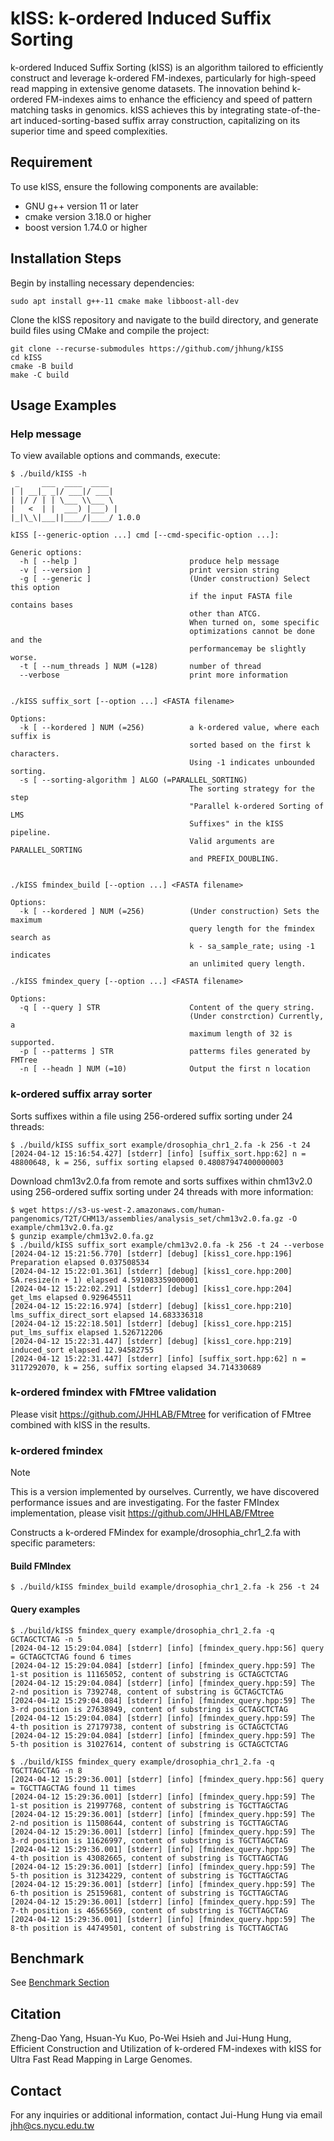 # kISS: k-ordered Induced Suffix Sorting

k-ordered Induced Suffix Sorting (kISS) is an algorithm tailored to efficiently construct and leverage k-ordered FM-indexes, particularly for high-speed read mapping in extensive genome datasets. The innovation behind k-ordered FM-indexes aims to enhance the efficiency and speed of pattern matching tasks in genomics. kISS achieves this by integrating state-of-the-art induced-sorting-based suffix array construction, capitalizing on its superior time and speed complexities.

## Requirement
To use kISS, ensure the following components are available:
- GNU g++ version 11 or later
- cmake version 3.18.0 or higher
- boost version 1.74.0 or higher

## Installation Steps
Begin by installing necessary dependencies:
```
sudo apt install g++-11 cmake make libboost-all-dev
```

Clone the kISS repository and navigate to the build directory, and generate build files using CMake and compile the project:
```
git clone --recurse-submodules https://github.com/jhhung/kISS
cd kISS
cmake -B build
make -C build
```

## Usage Examples
### Help message
To view available options and commands, execute:
```
$ ./build/kISS -h
 _     ___  ____  ____
| | __|_ _|/ ___|/ ___|
| |/ / | | \___ \\___ \
|   <  | |  ___) |___) |
|_|\_\|___||____/|____/ 1.0.0

kISS [--generic-option ...] cmd [--cmd-specific-option ...]:

Generic options:
  -h [ --help ]                         produce help message
  -v [ --version ]                      print version string
  -g [ --generic ]                      (Under construction) Select this option
                                        if the input FASTA file contains bases
                                        other than ATCG.
                                        When turned on, some specific
                                        optimizations cannot be done and the
                                        performancemay be slightly worse.
  -t [ --num_threads ] NUM (=128)       number of thread
  --verbose                             print more information


./kISS suffix_sort [--option ...] <FASTA filename>

Options:
  -k [ --kordered ] NUM (=256)          a k-ordered value, where each suffix is
                                        sorted based on the first k characters.
                                        Using -1 indicates unbounded sorting.
  -s [ --sorting-algorithm ] ALGO (=PARALLEL_SORTING)
                                        The sorting strategy for the step
                                        "Parallel k-ordered Sorting of LMS
                                        Suffixes" in the kISS pipeline.
                                        Valid arguments are PARALLEL_SORTING
                                        and PREFIX_DOUBLING.


./kISS fmindex_build [--option ...] <FASTA filename>

Options:
  -k [ --kordered ] NUM (=256)          (Under construction) Sets the maximum
                                        query length for the fmindex search as
                                        k - sa_sample_rate; using -1 indicates
                                        an unlimited query length.

./kISS fmindex_query [--option ...] <FASTA filename>

Options:
  -q [ --query ] STR                    Content of the query string.
                                        (Under constrction) Currently, a
                                        maximum length of 32 is supported.
  -p [ --patterms ] STR                 patterms files generated by FMTree
  -n [ --headn ] NUM (=10)              Output the first n location
```
### k-ordered suffix array sorter
Sorts suffixes within a file using 256-ordered suffix sorting under 24 threads:
```
$ ./build/kISS suffix_sort example/drosophia_chr1_2.fa -k 256 -t 24
[2024-04-12 15:16:54.427] [stderr] [info] [suffix_sort.hpp:62] n = 48800648, k = 256, suffix sorting elapsed 0.48087947400000003
```
Download chm13v2.0.fa from remote and sorts suffixes within chm13v2.0 using 256-ordered suffix sorting under 24 threads with more information:
```
$ wget https://s3-us-west-2.amazonaws.com/human-pangenomics/T2T/CHM13/assemblies/analysis_set/chm13v2.0.fa.gz -O example/chm13v2.0.fa.gz
$ gunzip example/chm13v2.0.fa.gz
$ ./build/kISS suffix_sort example/chm13v2.0.fa -k 256 -t 24 --verbose
[2024-04-12 15:21:56.770] [stderr] [debug] [kiss1_core.hpp:196] Preparation elapsed 0.037508534
[2024-04-12 15:22:01.361] [stderr] [debug] [kiss1_core.hpp:200] SA.resize(n + 1) elapsed 4.591083359000001
[2024-04-12 15:22:02.291] [stderr] [debug] [kiss1_core.hpp:204] get_lms elapsed 0.929645511
[2024-04-12 15:22:16.974] [stderr] [debug] [kiss1_core.hpp:210] lms_suffix_direct_sort elapsed 14.683336318
[2024-04-12 15:22:18.501] [stderr] [debug] [kiss1_core.hpp:215] put_lms_suffix elapsed 1.526712206
[2024-04-12 15:22:31.447] [stderr] [debug] [kiss1_core.hpp:219] induced_sort elapsed 12.94582755
[2024-04-12 15:22:31.447] [stderr] [info] [suffix_sort.hpp:62] n = 3117292070, k = 256, suffix sorting elapsed 34.714330689
```

### k-ordered fmindex with FMtree validation
Please visit https://github.com/JHHLAB/FMtree for verification of FMtree combined with kISS in the results.

### k-ordered fmindex
> [!note]
> This is a version implemented by ourselves. Currently, we have discovered performance issues and are investigating.
> For the faster FMIndex implementation, please visit https://github.com/JHHLAB/FMtree

Constructs a k-ordered FMindex for example/drosophia_chr1_2.fa with specific parameters:
#### Build FMIndex
```
$ ./build/kISS fmindex_build example/drosophia_chr1_2.fa -k 256 -t 24
```

#### Query examples
```
$ ./build/kISS fmindex_query example/drosophia_chr1_2.fa -q GCTAGCTCTAG -n 5
[2024-04-12 15:29:04.084] [stderr] [info] [fmindex_query.hpp:56] query = GCTAGCTCTAG found 6 times
[2024-04-12 15:29:04.084] [stderr] [info] [fmindex_query.hpp:59] The 1-st position is 11165052, content of substring is GCTAGCTCTAG
[2024-04-12 15:29:04.084] [stderr] [info] [fmindex_query.hpp:59] The 2-nd position is 7392748, content of substring is GCTAGCTCTAG
[2024-04-12 15:29:04.084] [stderr] [info] [fmindex_query.hpp:59] The 3-rd position is 27638949, content of substring is GCTAGCTCTAG
[2024-04-12 15:29:04.084] [stderr] [info] [fmindex_query.hpp:59] The 4-th position is 27179738, content of substring is GCTAGCTCTAG
[2024-04-12 15:29:04.084] [stderr] [info] [fmindex_query.hpp:59] The 5-th position is 31027614, content of substring is GCTAGCTCTAG

$ ./build/kISS fmindex_query example/drosophia_chr1_2.fa -q TGCTTAGCTAG -n 8
[2024-04-12 15:29:36.001] [stderr] [info] [fmindex_query.hpp:56] query = TGCTTAGCTAG found 11 times
[2024-04-12 15:29:36.001] [stderr] [info] [fmindex_query.hpp:59] The 1-st position is 21997768, content of substring is TGCTTAGCTAG
[2024-04-12 15:29:36.001] [stderr] [info] [fmindex_query.hpp:59] The 2-nd position is 11508644, content of substring is TGCTTAGCTAG
[2024-04-12 15:29:36.001] [stderr] [info] [fmindex_query.hpp:59] The 3-rd position is 11626997, content of substring is TGCTTAGCTAG
[2024-04-12 15:29:36.001] [stderr] [info] [fmindex_query.hpp:59] The 4-th position is 43082665, content of substring is TGCTTAGCTAG
[2024-04-12 15:29:36.001] [stderr] [info] [fmindex_query.hpp:59] The 5-th position is 31234229, content of substring is TGCTTAGCTAG
[2024-04-12 15:29:36.001] [stderr] [info] [fmindex_query.hpp:59] The 6-th position is 25159681, content of substring is TGCTTAGCTAG
[2024-04-12 15:29:36.001] [stderr] [info] [fmindex_query.hpp:59] The 7-th position is 46565569, content of substring is TGCTTAGCTAG
[2024-04-12 15:29:36.001] [stderr] [info] [fmindex_query.hpp:59] The 8-th position is 44749501, content of substring is TGCTTAGCTAG
```

## Benchmark
See [Benchmark Section](experiment/README.md#benchmark)

## Citation
Zheng-Dao Yang, Hsuan-Yu Kuo, Po-Wei Hsieh and Jui-Hung Hung, Efficient Construction and Utilization of k-ordered FM-indexes with kISS for Ultra Fast Read Mapping in Large Genomes.

## Contact
For any inquiries or additional information, contact Jui-Hung Hung via email jhh@cs.nycu.edu.tw

